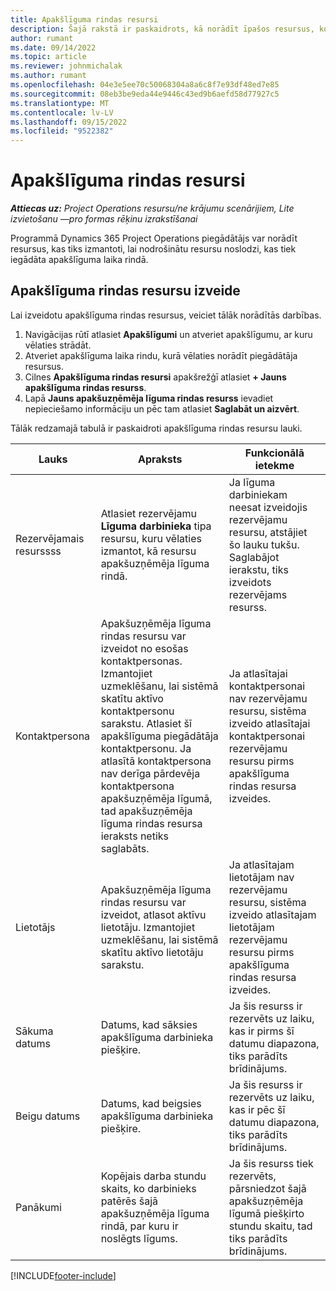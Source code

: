 ```yaml
---
title: Apakšlīguma rindas resursi
description: Šajā rakstā ir paskaidrots, kā norādīt īpašos resursus, ko kreditors nodrošina konkrētai apakšlīguma rindai uz laiku.
author: rumant
ms.date: 09/14/2022
ms.topic: article
ms.reviewer: johnmichalak
ms.author: rumant
ms.openlocfilehash: 04e3e5ee70c50068304a8a6c8f7e93df48ed7e85
ms.sourcegitcommit: 08eb3be9eda44e9446c43ed9b6aefd58d77927c5
ms.translationtype: MT
ms.contentlocale: lv-LV
ms.lasthandoff: 09/15/2022
ms.locfileid: "9522382"
---
```

# <a name="subcontract-line-resources"></a>Apakšlīguma rindas resursi

_**Attiecas uz:** Project Operations resursu/ne krājumu scenārijiem, Lite izvietošanu —pro formas rēķinu izrakstīšanai_

Programmā Dynamics 365 Project Operations piegādātājs var norādīt resursus, kas tiks izmantoti, lai nodrošinātu resursu noslodzi, kas tiek iegādāta apakšlīguma laika rindā.

## <a name="create-subcontract-line-resources"></a>Apakšlīguma rindas resursu izveide

Lai izveidotu apakšlīguma rindas resursus, veiciet tālāk norādītās darbības.

1. Navigācijas rūtī atlasiet **Apakšlīgumi** un atveriet apakšlīgumu, ar kuru vēlaties strādāt.
2. Atveriet apakšlīguma laika rindu, kurā vēlaties norādīt piegādātāja resursus.
3. Cilnes **Apakšlīguma rindas resursi** apakšrežģī atlasiet **+ Jauns apakšlīguma rindas resurss**.
4. Lapā **Jauns apakšuzņēmēja līguma rindas resurss** ievadiet nepieciešamo informāciju un pēc tam atlasiet **Saglabāt un aizvērt**.

Tālāk redzamajā tabulā ir paskaidroti apakšlīguma rindas resursu lauki.

| Lauks | Apraksts | Funkcionālā ietekme |
| ----- | ----------- | ----------------- |
| Rezervējamais resurssss | Atlasiet rezervējamu **Līguma darbinieka** tipa resursu, kuru vēlaties izmantot, kā resursu apakšuzņēmēja līguma rindā.| Ja līguma darbiniekam neesat izveidojis rezervējamu resursu, atstājiet šo lauku tukšu. Saglabājot ierakstu, tiks izveidots rezervējams resurss.  |
| Kontaktpersona | Apakšuzņēmēja līguma rindas resursu var izveidot no esošas kontaktpersonas. Izmantojiet uzmeklēšanu, lai sistēmā skatītu aktīvo kontaktpersonu sarakstu. Atlasiet šī apakšlīguma piegādātāja kontaktpersonu. Ja atlasītā kontaktpersona nav derīga pārdevēja kontaktpersona apakšuzņēmēja līgumā, tad apakšuzņēmēja līguma rindas resursa ieraksts netiks saglabāts.| Ja atlasītajai kontaktpersonai nav rezervējamu resursu, sistēma izveido atlasītajai kontaktpersonai rezervējamu resursu pirms apakšlīguma rindas resursa izveides. |
| Lietotājs | Apakšuzņēmēja līguma rindas resursu var izveidot, atlasot aktīvu lietotāju. Izmantojiet uzmeklēšanu, lai sistēmā skatītu aktīvo lietotāju sarakstu.| Ja atlasītajam lietotājam nav rezervējamu resursu, sistēma izveido atlasītajam lietotājam rezervējamu resursu pirms apakšlīguma rindas resursa izveides. |
| Sākuma datums | Datums, kad sāksies apakšlīguma darbinieka piešķire.| Ja šis resurss ir rezervēts uz laiku, kas ir pirms šī datumu diapazona, tiks parādīts brīdinājums. |
| Beigu datums | Datums, kad beigsies apakšlīguma darbinieka piešķire.| Ja šis resurss ir rezervēts uz laiku, kas ir pēc šī datumu diapazona, tiks parādīts brīdinājums. |
| Panākumi | Kopējais darba stundu skaits, ko darbinieks patērēs šajā apakšuzņēmēja līguma rindā, par kuru ir noslēgts līgums.| Ja šis resurss tiek rezervēts, pārsniedzot šajā apakšuzņēmēja līgumā piešķirto stundu skaitu, tad tiks parādīts brīdinājums. |


[!INCLUDE[footer-include](../../includes/footer-banner.md)]
